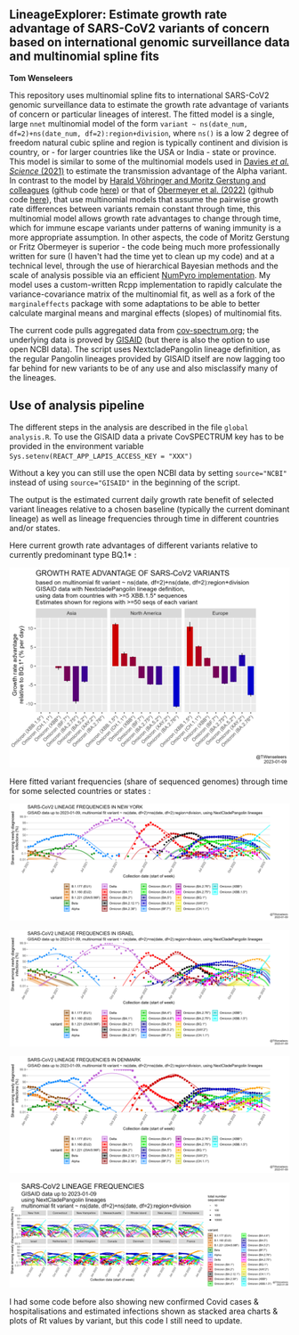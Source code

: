 ## LineageExplorer: Estimate growth rate advantage of SARS-CoV2 variants of concern based on international genomic surveillance data and multinomial spline fits

**Tom Wenseleers**

This repository uses multinomial spline fits to international SARS-CoV2 genomic surveillance data to estimate the growth rate advantage of variants of concern or particular lineages of interest. The fitted model is a single, large `nnet` multinomial model of the form `variant ~ ns(date_num, df=2)+ns(date_num, df=2):region+division`, where `ns()` is a low 2 degree of freedom natural cubic spline and region is typically continent and division is country, or - for larger countries like the USA or India - state or province. This model is similar to some of the multinomial models used in [Davies *et al. Science* (2021)](https://www.science.org/doi/abs/10.1126/science.abg3055) to estimate the transmission advantage of the Alpha variant. In contrast to the model by [Harald Vöhringer and Moritz Gerstung and colleagues](https://www.nature.com/articles/s41586-021-04069-y) (github code [here](https://github.com/gerstung-lab/SARS-CoV-2-International)) or that of [Obermeyer et al. (2022)](https://www.science.org/doi/10.1126/science.abm1208) (github code [here](https://github.com/broadinstitute/pyro-cov)), that use multinomial models that assume the pairwise growth rate differences between variants remain constant through time, this multinomial model allows growth rate advantages to change through time, which for immune escape variants under patterns of waning immunity is a more appropriate assumption. In other aspects, the code of Moritz Gerstung or Fritz Obermeyer is superior - the code being much more professionally written for sure (I haven't had the time yet to clean up my code) and at a technical level, through the use of hierarchical Bayesian methods and the scale of analysis possible via an efficient [NumPyro implementation](https://github.com/broadinstitute/pyro-cov). My model uses a custom-written Rcpp implementation to rapidly calculate the variance-covariance matrix of the multinomial fit, as well as a fork of the `marginaleffects` package with some adaptations to be able to better calculate marginal means and marginal effects (slopes) of multinomial fits.

The current code pulls aggregated data from [cov-spectrum.org](https://github.com/gerstung-lab/SARS-CoV-2-International/blob/main/cov-spectrum.org); the underlying data is proved by [GISAID](https://www.gisaid.org/) (but there is also the option to use open NCBI data). The script uses NextcladePangolin lineage definition, as the regular Pangolin lineages provided by GISAID itself are now lagging too far behind for new variants to be of any use and also misclassify many of the lineages.

## Use of analysis pipeline

The different steps in the analysis are described in the file `global analysis.R`. To use the GISAID data a private CovSPECTRUM key has to be provided in the environment variable `Sys.setenv(REACT_APP_LAPIS_ACCESS_KEY = "XXX")`

Without a key you can still use the open NCBI data by setting `source="NCBI"` instead of using `source="GISAID"` in the beginning of the script.

The output is the estimated current daily growth rate benefit of selected variant lineages relative to a chosen baseline (typically the current dominant lineage) as well as lineage frequencies through time in different countries and/or states.

Here current growth rate advantages of different variants relative to currently predominant type BQ.1\* :

![](plots/GISAID/growth%20rate%20advantage%20VOCs_by%20continent.png)

Here fitted variant frequencies (share of sequenced genomes) through time for some selected countries or states :

![](plots/GISAID/predicted%20lineage%20freqs_New%20York_logit%20scale.png)

![](plots/GISAID/predicted%20lineage%20freqs_Israel_logit%20scale.png)

![](plots/GISAID/predicted%20lineage%20freqs_Denmark_logit%20scale.png)

![](plots/GISAID/predicted%20lineage%20freqs_logit%20scale_selected%20states%20countries.png)

I had some code before also showing new confirmed Covid cases & hospitalisations and estimated infections shown as stacked area charts & plots of Rt values by variant, but this code I still need to update.
